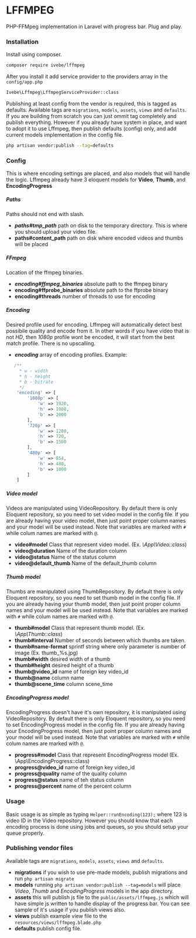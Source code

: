 # LFFMPEG
PHP-FFMpeg implementation in Laravel with progress bar. Plug and play.

### Installation

Install using composer.

```sh
composer require ivebe/lffmpeg
```

After you install it add service provider to the providers array in the `config/app.php`

```sh
Ivebe\Lffmpeg\LffmpegServiceProvider::class
```

Publishing at least config from the vendor is required, this is tagged as defaults. Available tags are `migrations`, `models`, `assets`, `views` and `defaults`. If you are building from scratch you can just ommit tag completely and publish everything. However if you already have system in place, and want to adopt it to use Lffmpeg, then publish defaults (config) only, and add current models implementation in the config file.

```sh
php artisan vendor:publish --tag=defaults
```

### Config

This is where encoding settings are placed, and also models that will handle the logic. Lffmpeg already have 3 eloquent models for **Video**, **Thumb**, and **EncodingProgress**

##### Paths
Paths should not end with slash.

* ***paths#tmp_path*** path on disk to the temporary directory. This is where you should upload your video file.
* **paths#content_path** path on disk where encoded videos and thumbs will be placed 

##### FFmpeg
Location of the ffmpeg binaries.

* ***encoding#ffmpeg_binaries*** absolute path to the ffmpeg binary
* **encoding#ffprobe_binaries** absolute path to the ffprobe binary
* **encoding#threads** number of threads to use for encoding

##### Encoding
Desired profile used for encoding. Lffmpeg will automatically detect best possibile quality and encode from it. In other words if you have video that is not *HD*, then *1080p* profile wont be encoded, it will start from the best match profile. There is no upscalling.

* ***encoding*** array of encoding profiles. Example:
```php
   /**
     * w - width
     * h - height
     * b - bitrate
     */
    'encoding' => [
        '1080p' => [
            'w' => 1920,
            'h' => 1080,
            'b' => 2000
        ],
        '720p' => [
            'w' => 1280,
            'h' => 720,
            'b' => 1500
        ],
        '480p' => [
            'w' => 854,
            'h' => 480,
            'b' => 1000
        ]
    ]
```

##### Video model
Videos are manipulated using VideoRepository. By default there is only Eloquent repository, so you need to set video model in the config file. If you are already having your video model, then just point proper column names and your model will be used instead. Note that variables are marked with `#` while colum names are marked with `@`.

* **video#model** Class that represent video model. (Ex. *\App\Video::class*)
* **video@duration** Name of the duration column
* **video@status** Name of the status column
* **video@default_thumb** Name of the default_thumb column

##### Thumb model
Thumbs are manipulated using ThumbRepository. By default there is only Eloquent repository, so you need to set thumb model in the config file. If you are already having your thumb model, then just point proper column names and your model will be used instead. Note that variables are marked with `#` while colum names are marked with `@`.

* **thumb#model** Class that represent thumb model. (Ex. *\App\Thumb::class*)
* **thumb#interval** Number of seconds between which thumbs are taken.
* **thumb#name-format** sprintf string where only parameter is number of image (Ex. thumb_%s.jpg)
* **thumb#width** desired width of a thumb
* **thumb#height** desired height of a thumb
* **thumb@video_id** name of foreign key video_id
* **thumb@name** column name
* **thumb@scene_time** column scene_time

##### EncodingProgress model
EncodingProgress doesn't have it's own repository, it is manipulated using VideoRepository. By default there is only Eloquent repository, so you need to set EncodingProgress model in the config file. If you are already having your EncodingProgress model, then just point proper column names and your model will be used instead. Note that variables are marked with `#` while colum names are marked with `@`.

* **progress#model** Class that represent EncodingProgress model (Ex. \App\EncodingProgress::class)
* **progress@video_id** name of foreign key video_id
* **progress@quality** name of the quality column
* **progress@status** name of teh status column
* **progress@percent** name of the percent column

### Usage

Basic usage is as simple as typing `Helper::runEncoding(123);` where 123 is video ID in the Video repository. However you should know that each encoding process is done using jobs and queues, so you should setup your queue properly.

### Publishing vendor files
Available tags are `migrations`, `models`, `assets`, `views` and `defaults`.

* **migrations** if you wish to use pre-made models, publish migrations and run `php artisan migrate`
* **models** running `php artisan vendor:publish --tag=models` will place *Video*, *Thumb* and *EncodingProgress* models in the app directory.
* **assets** this will publish js file to the `public/assets/lffmpeg.js` which will have simple js written to handle display of the progress bar. You can see sample of it's usage if you publish views also.
* **views** publish example view file to the `resources/views/lffmpeg.blade.php`
* **defaults** publish config file.
